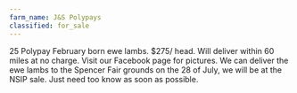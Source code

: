 ```yaml
---
farm_name: J&S Polypays
classified: for_sale
---
```


25 Polypay February born ewe lambs. $275/ head. Will deliver within 60 miles at no charge. Visit our Facebook page for pictures. We can deliver the ewe lambs to the Spencer Fair grounds on the 28 of July, we will be at the NSIP sale. Just need too know as soon as possible.
